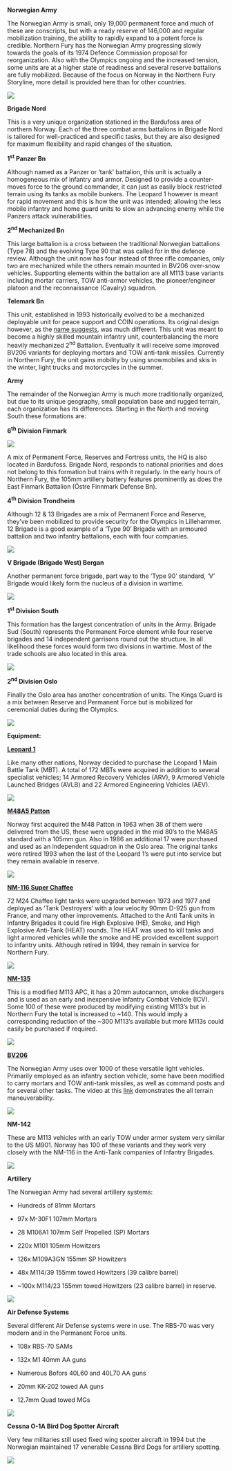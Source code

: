 **Norwegian Army**

The Norwegian Army is small, only 19,000 permanent force and much of
these are conscripts, but with a ready reserve of 146,000 and regular
mobilization training, the ability to rapidly expand to a potent force
is credible. Northern Fury has the Norwegian Army progressing slowly
towards the goals of its 1974 Defence Commission proposal for
reorganization. Also with the Olympics ongoing and the increased
tension, some units are at a higher state of readiness and several
reserve battalions are fully mobilized. Because of the focus on Norway
in the Northern Fury Storyline, more detail is provided here than for
other countries.

![](/assets/images/nato/no/army/image1.png)

**Brigade Nord**

This is a very unique organization stationed in the Bardufoss area of
northern Norway. Each of the three combat arms battalions in Brigade
Nord is tailored for well-practiced and specific tasks, but they are
also designed for maximum flexibility and rapid changes of the
situation.

**1<sup>st</sup> Panzer Bn**

Although named as a Panzer or ‘tank’ battalion, this unit is actually a
homogeneous mix of infantry and armor. Designed to provide a
counter-moves force to the ground commander, it can just as easily block
restricted terrain using its tanks as mobile bunkers. The Leopard 1
however is meant for rapid movement and this is how the unit was
intended; allowing the less mobile infantry and home guard units to slow
an advancing enemy while the Panzers attack vulnerabilities.

**2<sup>nd</sup> Mechanized Bn**

This large battalion is a cross between the traditional Norwegian
battalions (Type 78) and the evolving Type 90 that was called for in the
defence review. Although the unit now has four instead of three rifle
companies, only two are mechanized while the others remain mounted in
BV206 over-snow vehicles. Supporting elements within the battalion are
all M113 base variants including mortar carriers, TOW anti-armor
vehicles, the pioneer/engineer platoon and the reconnaissance (Cavalry)
squadron.

**Telemark Bn**

This unit, established in 1993 historically evolved to be a mechanized
deployable unit for peace support and COIN operations. Its original
design however, as the [name
suggests](https://en.wikipedia.org/wiki/Telemark_skiing), was much
different. This unit was meant to become a highly skilled mountain
infantry unit, counterbalancing the more heavily mechanized
2<sup>nd</sup> Battalion. Eventually it will receive some improved BV206
variants for deploying mortars and TOW anti-tank missiles. Currently in
Northern Fury, the unit gains mobility by using snowmobiles and skis in
the winter, light trucks and motorcycles in the summer.

**Army**

The remainder of the Norwegian Army is much more traditionally
organized, but due to its unique geography, small population base and
rugged terrain, each organization has its differences. Starting in the
North and moving South these formations are:

**6<sup>th</sup> Division Finmark**

![](/assets/images/nato/no/army/image2.png)

A mix of Permanent Force, Reserves and Fortress units, the HQ is also
located in Bardufoss. Brigade Nord, responds to national priorities and
does not belong to this formation but trains with it regularly. In the
early hours of Northern Fury, the 105mm artillery battery features
prominently as does the East Finmark Battalion (Östre Finnmark Defense
Bn).

**4<sup>th</sup> Division Trondheim**

Although 12 & 13 Brigades are a mix of Permanent Force and Reserve,
they’ve been mobilized to provide security for the Olympics in
Lillehammer. 12 Brigade is a good example of a ‘Type 90’ Brigade with an
armoured battalion and two infantry battalions, each with four
companies.

![](/assets/images/nato/no/army/image3.png)

**V Brigade (Brigade West) Bergan**

Another permanent force brigade, part way to the ‘Type 90’ standard, ‘V’
Brigade would likely form the nucleus of a division in wartime.

![](/assets/images/nato/no/army/image4.png)

**1<sup>st</sup> Division South**

This formation has the largest concentration of units in the Army.
Brigade Sud (South) represents the Permanent Force element while four
reserve brigades and 14 independent garrisons round out the structure.
In all likelihood these forces would form two divisions in wartime. Most
of the trade schools are also located in this area.

![](/assets/images/nato/no/army/image5.png)

**2<sup>nd</sup> Division Oslo**

Finally the Oslo area has another concentration of units. The Kings
Guard is a mix between Reserve and Permanent Force but is mobilized for
ceremonial duties during the
Olympics.

![](/assets/images/nato/no/army/image6.png)

**Equipment:**

**[Leopard 1](http://www.tanks-encyclopedia.com/coldwar/West_Germany/Leopard-I.php)**

Like many other nations, Norway decided to purchase the Leopard 1 Main
Battle Tank (MBT). A total of 172 MBTs were acquired in addition to
several specialist vehicles; 14 Armored Recovery Vehicles (ARV), 9
Armored Vehicle Launched Bridges (AVLB) and 22 Armored Engineering
Vehicles (AEV).

![](/assets/images/nato/no/army/image7.jpeg)

[**M48A5 Patton**](https://en.wikipedia.org/wiki/M48_Patton)

Norway first acquired the M48 Patton in 1963 when 38 of them were
delivered from the US, these were upgraded in the mid 80’s to the M48A5
standard with a 105mm gun. Also in 1986 an additional 17 were purchased
and used as an independent squadron in the Oslo area. The original tanks
were retired 1993 when the last of the Leopard 1’s were put into service
but they remain available in reserve.

![](/assets/images/nato/no/army/image8.png)

[**NM-116 Super
Chaffee**](http://sturgeonshouse.ipbhost.com/topic/1021-nm-116-norwegian-super-chaffee/)

72 M24 Chaffee light tanks were upgraded between 1973 and 1977 and
deployed as ‘Tank Destroyers’ with a low velocity 90mm D-925 gun from
France, and many other improvements. Attached to the Anti Tank units in
Infantry Brigades it could fire High Explosive (HE), Smoke, and High
Explosive Anti-Tank (HEAT) rounds. The HEAT was used to kill tanks and
light armored vehicles while the smoke and HE provided excellent support
to infantry units. Although retired in 1994, they remain in service for
Northern Fury.

![](/assets/images/nato/no/army/image9.png)

[**NM-135**](https://en.wikipedia.org/wiki/NM135)

This is a modified M113 APC, it has a 20mm autocannon, smoke dischargers
and is used as an early and inexpensive Infantry Combat Vehicle (ICV).
Some 100 of these were produced by modifying existing M113’s but in
Northern Fury the total is increased to \~140. This would imply a
corresponding reduction of the \~300 M113’s available but more M113s
could easily be purchased if required.

![](/assets/images/nato/no/army/image10.png)

[**BV206**](https://www.army-technology.com/projects/bv2065/)

The Norwegian Army uses over 1000 of these versatile light vehicles.
Primarily employed as an infantry section vehicle, some have been
modified to carry mortars and TOW anti-tank missiles, as well as command
posts and for several other tasks. The video at this
[link](https://www.youtube.com/watch?v=uqzXueZS9NI) demonstrates the all
terrain maneuverability.

![](/assets/images/nato/no/army/image11.jpg)

**NM-142**

These are M113 vehicles with an early TOW under armor system very
similar to the US M901. Norway has 100 of these variants and they work
very closely with the NM-116 in the Anti-Tank companies of Infantry
Brigades.

![](/assets/images/nato/no/army/image12.jpeg)

**Artillery**

The Norwegian Army had several artillery systems:

  - Hundreds of 81mm Mortars

  - 97x M-30F1 107mm Mortars

  - 28 M106A1 107mm Self Propelled (SP) Mortars

  - 220x M101 105mm Howitzers

  - 126x M109A3GN 155mm SP Howitzers

  - 48x M114/39 155mm towed Howitzers (39 calibre barrel)

  - \~100x M114/23 155mm towed Howitzers (23 calibre barrel) in reserve.

![](/assets/images/nato/no/army/image13.jpg)

**Air Defense Systems**

Several different Air Defense systems were in use. The RBS-70 was very
modern and in the Permanent Force units.

  - 108x RBS-70 SAMs

  - 132x M1 40mm AA guns

  - Numerous Bofors 40L60 and 40L70 AA guns

  - 20mm KK-202 towed AA guns

  - 12.7mm Quad towed MGs

![](/assets/images/nato/no/army/image14.jpg)

**Cessna O-1A Bird Dog Spotter Aircraft**

Very few militaries still used fixed wing spotter aircraft in 1994 but
the Norwegian maintained 17 venerable Cessna Bird Dogs for artillery
spotting.

![](/assets/images/nato/no/army/image15.jpg)
